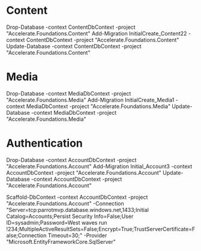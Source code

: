 
# Content
Drop-Database -context ContentDbContext -project "Accelerate.Foundations.Content" 
Add-Migration InitialCreate_Content22 -context ContentDbContext -project "Accelerate.Foundations.Content" 
Update-Database -context ContentDbContext -project "Accelerate.Foundations.Content" 
# Media
Drop-Database -context MediaDbContext -project "Accelerate.Foundations.Media" 
Add-Migration InitialCreate_Media1 -context MediaDbContext -project "Accelerate.Foundations.Media" 
Update-Database -context MediaDbContext -project "Accelerate.Foundations.Media" 
# Authentication
Drop-Database -context AccountDbContext -project "Accelerate.Foundations.Account" 
Add-Migration Initial_Account3 -context AccountDbContext -project "Accelerate.Foundations.Account" 
Update-Database -context AccountDbContext -project "Accelerate.Foundations.Account" 

Scaffold-DbContext -context AccountDbContext -project  "Accelerate.Foundations.Account"  -Connection "Server=tcp:parrotmvp.database.windows.net,1433;Initial Catalog=Accounts;Persist Security Info=False;User ID=sysadmin;Password=West waves run !234;MultipleActiveResultSets=False;Encrypt=True;TrustServerCertificate=False;Connection Timeout=30;" -Provider "Microsoft.EntityFrameworkCore.SqlServer"
